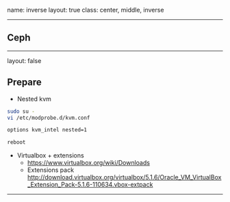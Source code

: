 name: inverse
layout: true
class: center, middle, inverse

---
## Ceph
---
layout: false
## Prepare
- Nested kvm
```bash
sudo su -
vi /etc/modprobe.d/kvm.conf

options kvm_intel nested=1

reboot
```
- Virtualbox + extensions
  - https://www.virtualbox.org/wiki/Downloads
  - Extensions pack http://download.virtualbox.org/virtualbox/5.1.6/Oracle_VM_VirtualBox_Extension_Pack-5.1.6-110634.vbox-extpack

---
